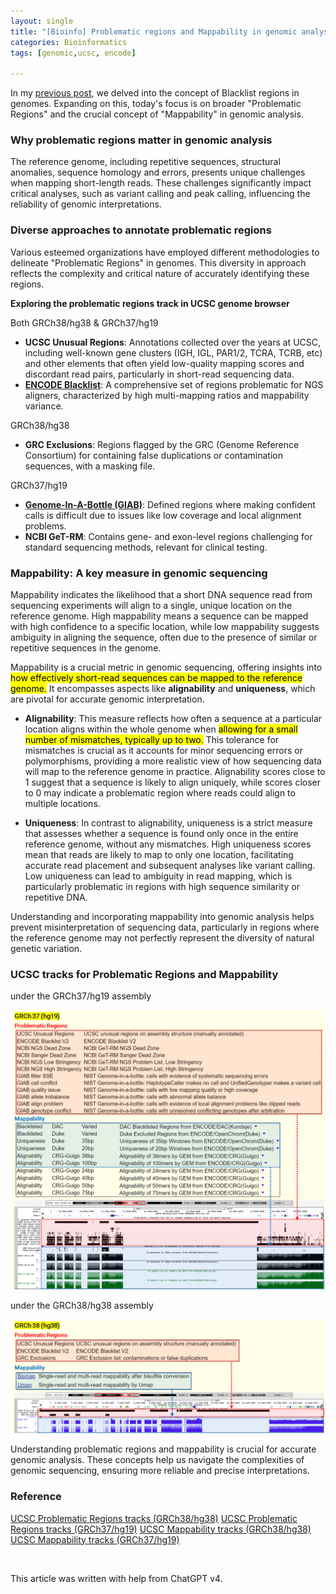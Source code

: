 ```yaml
---
layout: single
title: "[Bioinfo] Problematic regions and Mappability in genomic analysis"
categories: Bioinformatics
tags: [genomic,ucsc, encode]

---
```


In my [previous post](https://keun-hong.github.io/bioinformatics/encode-blacklist/), we delved into the concept of Blacklist regions in genomes. Expanding on this, today's focus is on broader "Problematic Regions" and the crucial concept of "Mappability" in genomic analysis.

### Why problematic regions matter in genomic analysis

The reference genome, including repetitive sequences, structural anomalies, sequence homology and errors, presents unique challenges when mapping short-length reads. These challenges significantly impact critical analyses, such as variant calling and peak calling, influencing the reliability of genomic interpretations.

### Diverse approaches to annotate problematic regions

Various esteemed organizations have employed different methodologies to delineate "Problematic Regions" in genomes. This diversity in approach reflects the complexity and critical nature of accurately identifying these regions.

**Exploring the problematic regions track in UCSC genome browser**

Both GRCh38/hg38 & GRCh37/hg19

- **UCSC Unusual Regions**: Annotations collected over the years at UCSC, including well-known gene clusters (IGH, IGL, PAR1/2, TCRA, TCRB, etc) and other elements that often yield low-quality mapping scores and discordant read pairs, particularly in short-read sequencing data.
- [**ENCODE Blacklist**](https://github.com/Boyle-Lab/Blacklist/blob/master/lists/hg19-blacklist-README.pdf): A comprehensive set of regions problematic for NGS aligners, characterized by high multi-mapping ratios and mappability variance.

GRCh38/hg38

- **GRC Exclusions**: Regions flagged by the GRC (Genome Reference Consortium) for containing false duplications or contamination sequences, with a masking file.

GRCh37/hg19

- [**Genome-In-A-Bottle (GIAB)**](https://www.nist.gov/programs-projects/genome-bottle): Defined regions where making confident calls is difficult due to issues like low coverage and local alignment problems.
- **NCBI GeT-RM**: Contains gene- and exon-level regions challenging for standard sequencing methods, relevant for clinical testing.

### Mappability: A key measure in genomic sequencing

Mappability indicates the likelihood that a short DNA sequence read from sequencing experiments will align to a single, unique location on the reference genome. High mappability means a sequence can be mapped with high confidence to a specific location, while low mappability suggests ambiguity in aligning the sequence, often due to the presence of similar or repetitive sequences in the genome.

Mappability is a crucial metric in genomic sequencing, offering insights into <mark>how effectively short-read sequences can be mapped to the reference genome.</mark> It encompasses aspects like **alignability** and **uniqueness**, which are pivotal for accurate genomic interpretation.

- **Alignability**: This measure reflects how often a sequence at a particular location aligns within the whole genome when <mark>allowing for a small number of mismatches, typically up to two.</mark> This tolerance for mismatches is crucial as it accounts for minor sequencing errors or polymorphisms, providing a more realistic view of how sequencing data will map to the reference genome in practice. Alignability scores close to 1 suggest that a sequence is likely to align uniquely, while scores closer to 0 may indicate a problematic region where reads could align to multiple locations.

- **Uniqueness**: In contrast to alignability, uniqueness is a strict measure that assesses whether a sequence is found only once in the entire reference genome, without any mismatches. High uniqueness scores mean that reads are likely to map to only one location, facilitating accurate read placement and subsequent analyses like variant calling. Low uniqueness can lead to ambiguity in read mapping, which is particularly problematic in regions with high sequence similarity or repetitive DNA.

Understanding and incorporating mappability into genomic analysis helps prevent misinterpretation of sequencing data, particularly in regions where the reference genome may not perfectly represent the diversity of natural genetic variation.

### UCSC tracks for Problematic Regions and Mappability

under the GRCh37/hg19 assembly

![](../../images/2024-04-05-problematic-regions/2024-04-05-21-40-00-image.png)

under the GRCh38/hg38 assembly

![](../../images/2024-04-05-problematic-regions/2024-04-05-21-40-05-image.png)

Understanding problematic regions and mappability is crucial for accurate genomic analysis. These concepts help us navigate the complexities of genomic sequencing, ensuring more reliable and precise interpretations.

### Reference

[UCSC Problematic Regions tracks (GRCh38/hg38)](https://genome.ucsc.edu/cgi-bin/hgTrackUi?hgsid=2085777710_cG7fOciiX5UkBnNjpWwmGeAaLMw7&g=problematicSuper&hgTracksConfigPage=configure)
[UCSC Problematic Regions tracks (GRCh37/hg19)](https://genome.ucsc.edu/cgi-bin/hgTrackUi?hgsid=2085772932_rUYMafXlv64Lk7kLe4ozMEQcJpNr&g=problematic&hgTracksConfigPage=configure)
[UCSC Mappability tracks (GRCh38/hg38)](https://genome.ucsc.edu/cgi-bin/hgTrackUi?hgsid=2085964354_bgEjxal88GxBb7DP8Amw5PKsI1WH&db=hg38&c=chr21&g=mappability)
[UCSC Mappability tracks (GRCh37/hg19)](https://genome.ucsc.edu/cgi-bin/hgTrackUi?hgsid=2085772932_rUYMafXlv64Lk7kLe4ozMEQcJpNr&db=hg19&c=chr21&g=wgEncodeMapability)

<br>

This article was written with help from ChatGPT v4.